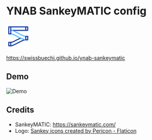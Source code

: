 # YNAB SankeyMATIC config

<img src="src/assets/logo.png" alt="Logo" width="64"/>

<https://swissbuechi.github.io/ynab-sankeymatic>

## Demo

![Demo](docs/demo.gif)

## Credits

- SankeyMATIC: <https://sankeymatic.com/>
- Logo: <a href="https://www.flaticon.com/free-icons/sankey" title="sankey icons">Sankey icons created by Pericon - Flaticon</a>
